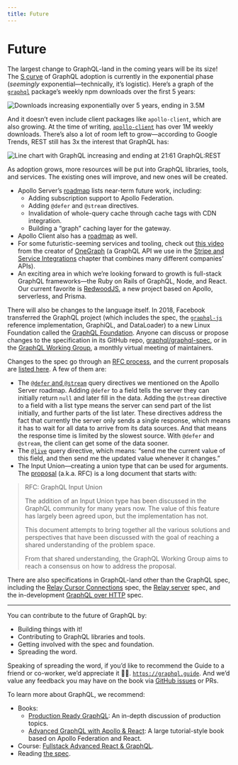 ```yaml
---
title: Future
---
```


# Future

The largest change to GraphQL-land in the coming years will be its size! The [S curve](https://en.wikipedia.org/wiki/Sigmoid_function) of GraphQL adoption is currently in the exponential phase (*seemingly* exponential—technically, it’s logistic). Here’s a graph of the [`graphql`](https://www.npmjs.com/package/graphql) package’s weekly npm downloads over the first 5 years:

![Downloads increasing exponentially over 5 years, ending in 3.5M](../img/npm-graphql-downloads.png)

And it doesn’t even include client packages like `apollo-client`, which are also growing. At the time of writing, [`apollo-client`](https://www.npmjs.com/package/apollo-client) has over 1M weekly downloads. There’s also a lot of room left to grow—according to Google Trends, REST still has 3x the interest that GraphQL has:

![Line chart with GraphQL increasing and ending at 21:61 GraphQL:REST](../img/google-trends.png)

As adoption grows, more resources will be put into GraphQL libraries, tools, and services. The existing ones will improve, and new ones will be created. 

- Apollo Server’s [roadmap](https://github.com/apollographql/apollo-server/blob/main/ROADMAP.md#future-work) lists near-term future work, including:
  - Adding subscription support to Apollo Federation.
  - Adding `@defer` and `@stream` directives.
  - Invalidation of whole-query cache through cache tags with CDN integration.
  - Building a “graph” caching layer for the gateway.
- Apollo Client also has a [roadmap](https://github.com/apollographql/apollo-client/blob/master/ROADMAP.md) as well.
- For some futuristic-seeming services and tooling, check out [this video](https://www.youtube.com/watch?v=JilN_PvQOqs) from the creator of [OneGraph](https://www.onegraph.com/docs/) (a GraphQL API we use in the [Stripe and Service Integrations](../service-integrations/index.md) chapter that combines many different companies’ APIs).
- An exciting area in which we’re looking forward to growth is full-stack GraphQL frameworks—the Ruby on Rails of GraphQL, Node, and React. Our current favorite is [RedwoodJS](https://redwoodjs.com/), a new project based on Apollo, serverless, and Prisma.

There will also be changes to the language itself. In 2018, Facebook transferred the GraphQL project (which includes the spec, the [`graphql-js`](https://github.com/graphql/graphql-js) reference implementation, GraphiQL, and DataLoader) to a new Linux Foundation called the [GraphQL Foundation](https://foundation.graphql.org/). Anyone can discuss or propose changes to the specification in its GitHub repo, [graphql/graphql-spec](https://github.com/graphql/graphql-spec), or in the [GraphQL Working Group](https://github.com/graphql/graphql-wg), a monthly virtual meeting of maintainers.

Changes to the spec go through an [RFC process](https://github.com/graphql/graphql-spec/blob/master/CONTRIBUTING.md), and the current proposals are [listed here](https://github.com/graphql/graphql-spec/tree/master/rfcs). A few of them are:

- The [`@defer` and `@stream`](https://github.com/graphql/graphql-spec/blob/master/rfcs/DeferStream.md) query directives we mentioned on the Apollo Server roadmap. Adding `@defer` to a field tells the server they can initially return `null` and later fill in the data. Adding the `@stream` directive to a field with a list type means the server can send part of the list initially, and further parts of the list later. These directives address the fact that currently the server only sends a single response, which means it has to wait for all data to arrive from its data sources. And that means the response time is limited by the slowest source. With `@defer` and `@stream`, the client can get some of the data sooner.
- The [`@live`](https://github.com/graphql/graphql-spec/blob/master/rfcs/Subscriptions.md) query directive, which means: “send me the current value of this field, and then send me the updated value whenever it changes.”
- The Input Union—creating a union type that can be used for arguments. The [proposal](https://github.com/graphql/graphql-spec/blob/master/rfcs/InputUnion.md) (a.k.a. RFC) is a long document that starts with:

> RFC: GraphQL Input Union
>
> The addition of an Input Union type has been discussed in the GraphQL community for many years now. The value of this feature has largely been agreed upon, but the implementation has not.
> 
> This document attempts to bring together all the various solutions and perspectives that have been discussed with the goal of reaching a shared understanding of the problem space.
> 
> From that shared understanding, the GraphQL Working Group aims to reach a consensus on how to address the proposal.

There are also specifications in GraphQL-land other than the GraphQL spec, including the [Relay Cursor Connections](https://relay.dev/graphql/connections.htm) spec, the [Relay server](https://relay.dev/docs/en/graphql-server-specification.html) spec, and the in-development [GraphQL over HTTP](https://github.com/APIs-guru/graphql-over-http) spec.

---

You can contribute to the future of GraphQL by:

- Building things with it!
- Contributing to GraphQL libraries and tools.
- Getting involved with the spec and foundation.
- Spreading the word. 

Speaking of spreading the word, if you’d like to recommend the Guide to a friend or co-worker, we’d appreciate it 🙏🤗. [`https://graphql.guide`](https://graphql.guide). And we’d value any feedback you may have on the book via [GitHub issues](https://github.com/GraphQLGuide/book/issues) or PRs.

To learn more about GraphQL, we recommend:

- Books: 
  - [Production Ready GraphQL](https://book.productionreadygraphql.com/): An in-depth discussion of production topics.
  - [Advanced GraphQL with Apollo & React](https://8bit.press/book/advanced-graphql): A large tutorial-style book based on Apollo Federation and React.
- Course: [Fullstack Advanced React & GraphQL](https://advancedreact.com/).
- Reading [the spec](https://spec.graphql.org/draft/).

